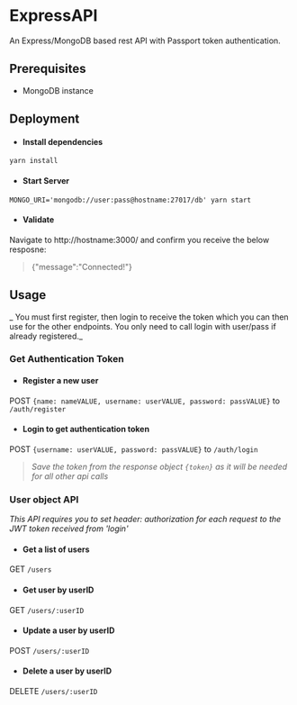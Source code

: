 # ExpressAPI
An Express/MongoDB based rest API with Passport token authentication.

## Prerequisites
* MongoDB instance

## Deployment

* #### Install dependencies
`yarn install`

* #### Start Server
`MONGO_URI='mongodb://user:pass@hostname:27017/db' yarn start`

* #### Validate
Navigate to http://hostname:3000/ and confirm you receive the below resposne:
> {"message":"Connected!"}

## Usage
_ You must first register, then login to receive the token which you can then use for the other endpoints. You only need to call login with user/pass if already registered._

### Get Authentication Token

* #### Register a new user
POST `{name: nameVALUE, username: userVALUE, password: passVALUE}` to `/auth/register`

* #### Login to get authentication token
POST `{username: userVALUE, password: passVALUE}` to `/auth/login`
>_Save the token from the response object `{token}` as it will be needed for all other api calls_

### User object API
_This API requires you to set header: authorization for each request to the JWT token received from 'login'_

* #### Get a list of users
GET `/users`

* #### Get user by userID
GET `/users/:userID`

* #### Update a user by userID
POST `/users/:userID`

* #### Delete a user  by userID
DELETE `/users/:userID`

